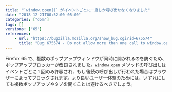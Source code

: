 ```yaml
---
title: "`window.open()` がイベントごとに一度しか呼び出せなくなりました"
date: "2018-12-21T00:52:00-05:00"
categories: ["dom"]
tags: []
versions: ["65"]
references:
    - url: "https://bugzilla.mozilla.org/show_bug.cgi?id=675574"
      title: "Bug 675574 - Do not allow more than one call to window.open() when we allow popups"
---
```

Firefox 65 で、複数のポップアップウィンドウが同時に開かれるのを防ぐため、ポップアップブロッカーが改良されました。`window.open` メソッドの呼び出しはイベントごとに 1 回のみ許容され、もし後続の呼び出しが行われた場合はブラウザーによってブロックされます。より良いユーザー体験のためには、いずれにしても複数ポップアップやタブを開くことは避けるべきでしょう。
